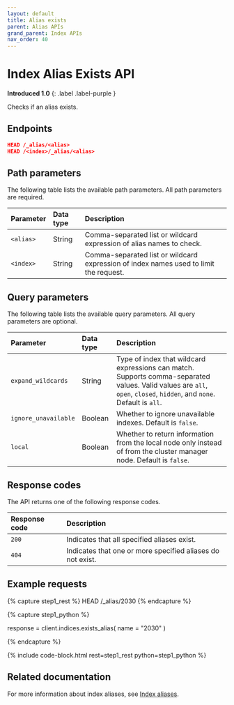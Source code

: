 ```yaml
---
layout: default
title: Alias exists
parent: Alias APIs
grand_parent: Index APIs
nav_order: 40
---
```


# Index Alias Exists API
**Introduced 1.0**
{: .label .label-purple }

Checks if an alias exists.

## Endpoints

```json
HEAD /_alias/<alias>
HEAD /<index>/_alias/<alias>
```

## Path parameters

The following table lists the available path parameters. All path parameters are required.

| Parameter | Data type | Description |
| :--- | :--- | :--- |
| `<alias>` | String | Comma-separated list or wildcard expression of alias names to check. |
| `<index>` | String | Comma-separated list or wildcard expression of index names used to limit the request. |

## Query parameters

The following table lists the available query parameters. All query parameters are optional.

| Parameter | Data type | Description |
| :--- | :--- | :--- |
| `expand_wildcards` | String | Type of index that wildcard expressions can match. Supports comma-separated values. Valid values are `all`, `open`, `closed`, `hidden`, and `none`. Default is `all`. |
| `ignore_unavailable` | Boolean | Whether to ignore unavailable indexes. Default is `false`. |
| `local` | Boolean | Whether to return information from the local node only instead of from the cluster manager node. Default is `false`. |

## Response codes

The API returns one of the following response codes.

| Response code | Description |
| :--- | :--- |
| `200` | Indicates that all specified aliases exist. |
| `404` | Indicates that one or more specified aliases do not exist. |

## Example requests

<!-- spec_insert_start
component: example_code
rest: HEAD /_alias/2030
-->
{% capture step1_rest %}
HEAD /_alias/2030
{% endcapture %}

{% capture step1_python %}


response = client.indices.exists_alias(
  name = "2030"
)

{% endcapture %}

{% include code-block.html
    rest=step1_rest
    python=step1_python %}
<!-- spec_insert_end -->

## Related documentation

For more information about index aliases, see [Index aliases]({{site.url}}{{site.baseurl}}/im-plugin/index-alias/).
